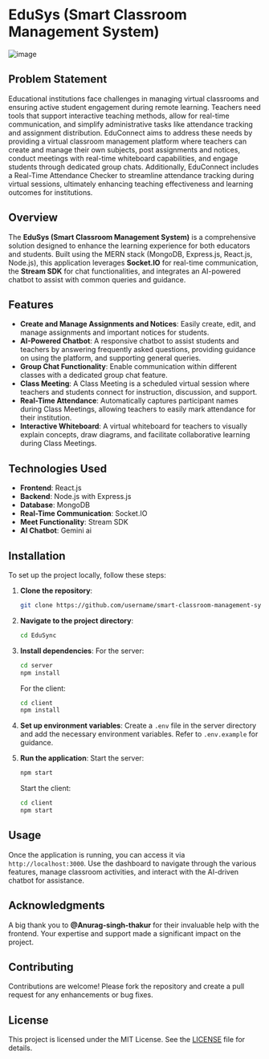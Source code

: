 
# EduSys (Smart Classroom Management System)

![image](https://github.com/user-attachments/assets/cda79992-a8c8-493f-a3dd-d664d162fe33)

## Problem Statement
Educational institutions face challenges in managing virtual classrooms and ensuring active student engagement during remote learning. Teachers need tools that support interactive teaching methods, allow for real-time communication, and simplify administrative tasks like attendance tracking and assignment distribution. EduConnect aims to address these needs by providing a virtual classroom management platform where teachers can create and manage their own subjects, post assignments and notices, conduct meetings with real-time whiteboard capabilities, and engage students through dedicated group chats. Additionally, EduConnect includes a Real-Time Attendance Checker to streamline attendance tracking during virtual sessions, ultimately enhancing teaching effectiveness and learning outcomes for institutions.

## Overview
The **EduSys (Smart Classroom Management System)** is a comprehensive solution designed to enhance the learning experience for both educators and students. Built using the MERN stack (MongoDB, Express.js, React.js, Node.js), this application leverages **Socket.IO** for real-time communication, the **Stream SDK** for chat functionalities, and integrates an AI-powered chatbot to assist with common queries and guidance.

## Features
- **Create and Manage Assignments and Notices**: Easily create, edit, and manage assignments and important notices for students.
- **AI-Powered Chatbot**: A responsive chatbot to assist students and teachers by answering frequently asked questions, providing guidance on using the platform, and supporting general queries.
- **Group Chat Functionality**: Enable communication within different classes with a dedicated group chat feature.
- **Class Meeting**: A Class Meeting is a scheduled virtual session where teachers and students connect for instruction, discussion, and support.
- **Real-Time Attendance**: Automatically captures participant names during Class Meetings, allowing teachers to easily mark attendance for their institution.
- **Interactive Whiteboard**: A virtual whiteboard for teachers to visually explain concepts, draw diagrams, and facilitate collaborative learning during Class Meetings.

## Technologies Used
- **Frontend**: React.js
- **Backend**: Node.js with Express.js
- **Database**: MongoDB
- **Real-Time Communication**: Socket.IO
- **Meet Functionality**: Stream SDK
- **AI Chatbot**: Gemini ai

## Installation
To set up the project locally, follow these steps:

1. **Clone the repository**:
   ```bash
   git clone https://github.com/username/smart-classroom-management-system.git
   ```

2. **Navigate to the project directory**:
   ```bash
   cd EduSync
   ```

3. **Install dependencies**:
   For the server:
   ```bash
   cd server
   npm install
   ```

   For the client:
   ```bash
   cd client
   npm install
   ```

4. **Set up environment variables**:
   Create a `.env` file in the server directory and add the necessary environment variables. Refer to `.env.example` for guidance.

5. **Run the application**:
   Start the server:
   ```bash
   npm start
   ```

   Start the client:
   ```bash
   cd client
   npm start
   ```

## Usage
Once the application is running, you can access it via `http://localhost:3000`. Use the dashboard to navigate through the various features, manage classroom activities, and interact with the AI-driven chatbot for assistance.

## Acknowledgments
A big thank you to **@Anurag-singh-thakur** for their invaluable help with the frontend. Your expertise and support made a significant impact on the project.

## Contributing
Contributions are welcome! Please fork the repository and create a pull request for any enhancements or bug fixes.

## License
This project is licensed under the MIT License. See the [LICENSE](LICENSE) file for details.

